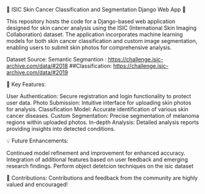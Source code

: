 🔬 ISIC Skin Cancer Classification and Segmentation Django Web App 🔬

This repository hosts the code for a Django-based web application designed for skin cancer analysis using the ISIC (International Skin Imaging Collaboration) dataset.
The application incorporates machine learning models for both skin cancer classification and custom image segmentation, 
enabling users to submit skin photos for comprehensive analysis.

Dataset Source:
Semantic Segmantion :
https://challenge.isic-archive.com/data/#2018
##Classification:
https://challenge.isic-archive.com/data/#2019

🚀 Key Features:

User Authentication: Secure registration and login functionality to protect user data.
Photo Submission: Intuitive interface for uploading skin photos for analysis.
Classification Model: Accurate identification of various skin cancer diseases.
Custom Segmentation: Precise segmentation of melanoma regions within uploaded photos.
In-depth Analysis: Detailed analysis reports providing insights into detected conditions.


💡 Future Enhancements:

Continued model refinement and improvement for enhanced accuracy.
Integration of additional features based on user feedback and emerging research findings.
Perform object detetcion techniques on the isic dataset 

🌟 Contributions: Contributions and feedback from the community are highly valued and encouraged!

